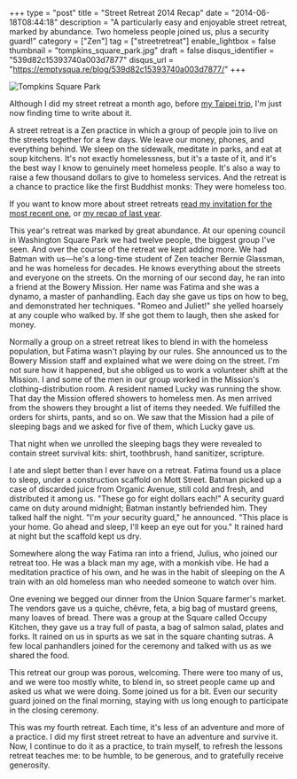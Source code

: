 +++
type = "post"
title = "Street Retreat 2014 Recap"
date = "2014-06-18T08:44:18"
description = "A particularly easy and enjoyable street retreat, marked by abundance. Two homeless people joined us, plus a security guard!"
category = ["Zen"]
tag = ["streetretreat"]
enable_lightbox = false
thumbnail = "tompkins_square_park.jpg"
draft = false
disqus_identifier = "539d82c15393740a003d7877"
disqus_url = "https://emptysqua.re/blog/539d82c15393740a003d7877/"
+++

<p><img style="display:block; margin-left:auto; margin-right:auto;" src="tompkins_square_park.jpg" alt="Tompkins Square Park" title="Tompkins Square Park" /></p>
<p>Although I did my street retreat a month ago, before <a href="/pycon-apac-2014-recap/">my Taipei trip</a>, I'm just now finding time to write about it.</p>
<p>A street retreat is a Zen practice in which a group of people join to live on the streets together for a few days. We leave our money, phones, and everything behind. We sleep on the sidewalk, meditate in parks, and eat at soup kitchens. It's not exactly homelessness, but it's a taste of it, and it's the best way I know to genuinely meet homeless people. It's also a way to raise a few thousand dollars to give to homeless services. And the retreat is a chance to practice like the first Buddhist monks: They were homeless too.</p>
<p>If you want to know more about street retreats <a href="/invitation-street-retreat-may-2014/">read my invitation for the most recent one</a>, or <a href="/street-retreat-recap/">my recap of last year</a>.</p>
<p>This year's retreat was marked by great abundance. At our opening council in Washington Square Park we had twelve people, the biggest group I've seen. And over the course of the retreat we kept adding more. We had Batman with us&mdash;he's a long-time student of Zen teacher Bernie Glassman, and he was homeless for decades. He knows everything about the streets and everyone on the streets. On the morning of our second day, he ran into a friend at the Bowery Mission. Her name was Fatima and she was a dynamo, a master of panhandling. Each day she gave us tips on how to beg, and demonstrated her techniques. "Romeo and Juliet!" she yelled hoarsely at any couple who walked by. If she got them to laugh, then she asked for money.</p>
<p>Normally a group on a street retreat likes to blend in with the homeless population, but Fatima wasn't playing by our rules. She announced us to the Bowery Mission staff and explained what we were doing on the street. I'm not sure how it happened, but she obliged us to work a volunteer shift at the Mission. I and some of the men in our group worked in the Mission's clothing-distribution room. A resident named Lucky was running the show. That day the Mission offered showers to homeless men. As men arrived from the showers they brought a list of items they needed. We fulfilled the orders for shirts, pants, and so on. We saw that the Mission had a pile of sleeping bags and we asked for five of them, which Lucky gave us.</p>
<p>That night when we unrolled the sleeping bags they were revealed to contain street survival kits: shirt, toothbrush, hand sanitizer, scripture.</p>
<p>I ate and slept better than I ever have on a retreat. Fatima found us a place to sleep, under a construction scaffold on Mott Street. Batman picked up a case of discarded juice from Organic Avenue, still cold and fresh, and distributed it among us. "These go for eight dollars each!" A security guard came on duty around midnight; Batman instantly befriended him. They talked half the night. "I'm <em>your</em> security guard," he announced. "This place is your home. Go ahead and sleep, I'll keep an eye out for you." It rained hard at night but the scaffold kept us dry.</p>
<p>Somewhere along the way Fatima ran into a friend, Julius, who joined our retreat too. He was a black man my age, with a monkish vibe. He had a meditation practice of his own, and he was in the habit of sleeping on the A train with an old homeless man who needed someone to watch over him.</p>
<p>One evening we begged our dinner from the Union Square farmer's market. The vendors gave us a quiche, ch&ecirc;vre, feta, a big bag of mustard greens, many loaves of bread. There was a group at the Square called Occupy Kitchen, they gave us a tray full of pasta, a bag of salmon salad, plates and forks. It rained on us in spurts as we sat in the square chanting sutras. A few local panhandlers joined for the ceremony and talked with us as we shared the food.</p>
<p>This retreat our group was porous, welcoming. There were too many of us, and we were too mostly white, to blend in, so street people came up and asked us what we were doing. Some joined us for a bit. Even our security guard joined on the final morning, staying with us long enough to participate in the closing ceremony.</p>
<p>This was my fourth retreat. Each time, it's less of an adventure and more of a practice. I did my first street retreat to have an adventure and survive it. Now, I continue to do it as a practice, to train myself, to refresh the lessons retreat teaches me: to be humble, to be generous, and to gratefully receive generosity.</p>
